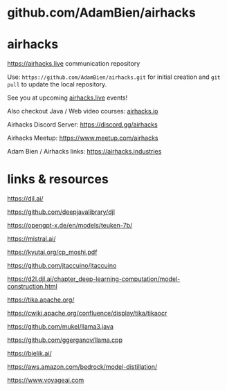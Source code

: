 # github.com/AdamBien/airhacks
airhacks
========

https://airhacks.live communication repository

Use: `https://github.com/AdamBien/airhacks.git` for initial creation and `git pull` to update the local repository.

See you at upcoming [airhacks.live](https://airhacks.live) events! 

Also checkout Java / Web video courses: [airhacks.io](http://airhacks.io) 

Airhacks Discord Server: https://discord.gg/airhacks

Airhacks Meetup: https://www.meetup.com/airhacks

Adam Bien / Airhacks links: https://airhacks.industries

# links & resources



https://djl.ai/

https://github.com/deepjavalibrary/djl

https://opengpt-x.de/en/models/teuken-7b/

https://mistral.ai/

https://kyutai.org/cp_moshi.pdf

https://github.com/jtaccuino/jtaccuino

https://d2l.djl.ai/chapter_deep-learning-computation/model-construction.html

https://tika.apache.org/

https://cwiki.apache.org/confluence/display/tika/tikaocr

https://github.com/mukel/llama3.java

https://github.com/ggerganov/llama.cpp

https://bielik.ai/

https://aws.amazon.com/bedrock/model-distillation/

https://www.voyageai.com